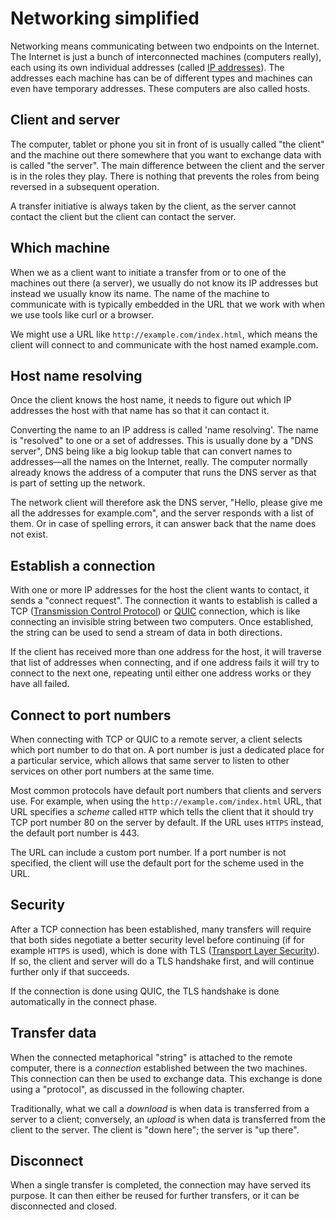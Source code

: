 # Networking simplified

Networking means communicating between two endpoints on the Internet. The
Internet is just a bunch of interconnected machines (computers really), each
using its own individual addresses (called [IP
addresses](https://en.wikipedia.org/wiki/IP_address)). The addresses each
machine has can be of different types and machines can even have temporary
addresses. These computers are also called hosts.

## Client and server

The computer, tablet or phone you sit in front of is usually called "the
client" and the machine out there somewhere that you want to exchange data
with is called "the server". The main difference between the client and the
server is in the roles they play. There is nothing that prevents the
roles from being reversed in a subsequent operation.

A transfer initiative is always taken by the client, as the server cannot
contact the client but the client can contact the server.

## Which machine

When we as a client want to initiate a transfer from or to one of the machines
out there (a server), we usually do not know its IP addresses but instead we
usually know its name. The name of the machine to communicate with is
typically embedded in the URL that we work with when we use tools like curl or
a browser.

We might use a URL like `http://example.com/index.html`, which means the
client will connect to and communicate with the host named example.com.

## Host name resolving

Once the client knows the host name, it needs to figure out which IP addresses
the host with that name has so that it can contact it.

Converting the name to an IP address is called 'name resolving'. The name is
"resolved" to one or a set of addresses. This is usually done by a "DNS
server", DNS being like a big lookup table that can convert names to
addresses—all the names on the Internet, really. The computer normally already
knows the address of a computer that runs the DNS server as that is part of
setting up the network.

The network client will therefore ask the DNS server, "Hello, please give me
all the addresses for example.com", and the server responds with a list of
them. Or in case of spelling errors, it can answer back that the name does not
exist.

## Establish a connection

With one or more IP addresses for the host the client wants to contact, it
sends a "connect request". The connection it wants to establish is called a
TCP ([Transmission Control
Protocol](https://en.wikipedia.org/wiki/Transmission_Control_Protocol)) or
[QUIC](https://en.wikipedia.org/wiki/QUIC) connection, which is like
connecting an invisible string between two computers. Once established, the
string can be used to send a stream of data in both directions.

If the client has received more than one address for the host, it will
traverse that list of addresses when connecting, and if one address fails it
will try to connect to the next one, repeating until either one address works 
or they have all failed.

## Connect to port numbers

When connecting with TCP or QUIC to a remote server, a client selects which
port number to do that on. A port number is just a dedicated place for a
particular service, which allows that same server to listen to other services
on other port numbers at the same time.

Most common protocols have default port numbers that clients and servers
use. For example, when using the `http://example.com/index.html` URL, that URL
specifies a *scheme* called `HTTP` which tells the client that it should try
TCP port number 80 on the server by default. If the URL uses `HTTPS` instead,
the default port number is 443.

The URL can include a custom port number. If a port number is not specified, 
the client will use the default port for the scheme used in the URL.

## Security

After a TCP connection has been established, many transfers will require that
both sides negotiate a better security level before continuing (if for example
`HTTPS` is used), which is done with TLS ([Transport Layer
Security](https://en.wikipedia.org/wiki/Transport_Layer_Security)). If so, the
client and server will do a TLS handshake first, and will continue further 
only if that succeeds.

If the connection is done using QUIC, the TLS handshake is done automatically
in the connect phase.

## Transfer data

When the connected metaphorical "string" is attached to the remote computer,
there is a *connection* established between the two machines. This
connection can then be used to exchange data. This exchange is done using
a "protocol", as discussed in the following chapter.

Traditionally, what we call a *download* is when data is transferred from a
server to a client; conversely, an *upload* is when data is transferred from
the client to the server. The client is "down here"; the server is "up there".

## Disconnect

When a single transfer is completed, the connection may have served its purpose. It
can then either be reused for further transfers, or it can be disconnected and
closed.
